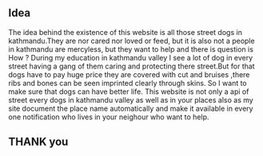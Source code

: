## Idea 
 The idea behind the existence of this website is all those street dogs in kathmandu.They are nor cared nor loved or feed, but it is also not a people in kathmandu are mercyless, but they want to help and there is question is How ? During my education in kathmandu valley I see a lot of dog in every street having a gang of them caring and protecting there street.But for that dogs have to pay huge price they are covered with cut and bruises ,there ribs and bones can be seen imprinted clearly through skins. So I want to make sure that dogs can have better life. This website is not only a api of street every dogs in kathmandu valley as well as in your places also as my site document the place name automatically and make it available in every one notification who lives in your neighour who want to help.

## THANK you
